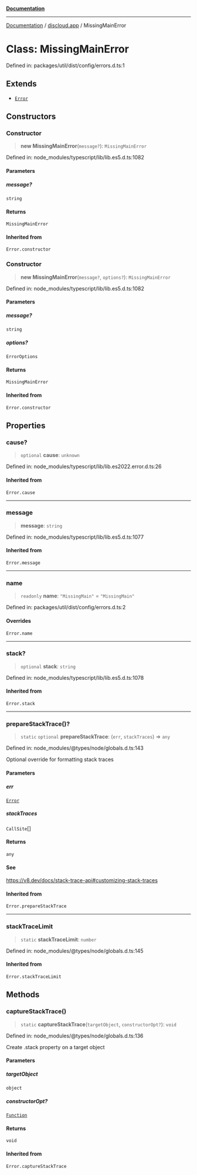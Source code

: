 [**Documentation**](../../README.md)

***

[Documentation](../../packages.md) / [discloud.app](../README.md) / MissingMainError

# Class: MissingMainError

Defined in: packages/util/dist/config/errors.d.ts:1

## Extends

- [`Error`](https://developer.mozilla.org/docs/Web/JavaScript/Reference/Global_Objects/Error)

## Constructors

### Constructor

> **new MissingMainError**(`message?`): `MissingMainError`

Defined in: node\_modules/typescript/lib/lib.es5.d.ts:1082

#### Parameters

##### message?

`string`

#### Returns

`MissingMainError`

#### Inherited from

`Error.constructor`

### Constructor

> **new MissingMainError**(`message?`, `options?`): `MissingMainError`

Defined in: node\_modules/typescript/lib/lib.es5.d.ts:1082

#### Parameters

##### message?

`string`

##### options?

`ErrorOptions`

#### Returns

`MissingMainError`

#### Inherited from

`Error.constructor`

## Properties

### cause?

> `optional` **cause**: `unknown`

Defined in: node\_modules/typescript/lib/lib.es2022.error.d.ts:26

#### Inherited from

`Error.cause`

***

### message

> **message**: `string`

Defined in: node\_modules/typescript/lib/lib.es5.d.ts:1077

#### Inherited from

`Error.message`

***

### name

> `readonly` **name**: `"MissingMain"` = `"MissingMain"`

Defined in: packages/util/dist/config/errors.d.ts:2

#### Overrides

`Error.name`

***

### stack?

> `optional` **stack**: `string`

Defined in: node\_modules/typescript/lib/lib.es5.d.ts:1078

#### Inherited from

`Error.stack`

***

### prepareStackTrace()?

> `static` `optional` **prepareStackTrace**: (`err`, `stackTraces`) => `any`

Defined in: node\_modules/@types/node/globals.d.ts:143

Optional override for formatting stack traces

#### Parameters

##### err

[`Error`](https://developer.mozilla.org/docs/Web/JavaScript/Reference/Global_Objects/Error)

##### stackTraces

`CallSite`[]

#### Returns

`any`

#### See

https://v8.dev/docs/stack-trace-api#customizing-stack-traces

#### Inherited from

`Error.prepareStackTrace`

***

### stackTraceLimit

> `static` **stackTraceLimit**: `number`

Defined in: node\_modules/@types/node/globals.d.ts:145

#### Inherited from

`Error.stackTraceLimit`

## Methods

### captureStackTrace()

> `static` **captureStackTrace**(`targetObject`, `constructorOpt?`): `void`

Defined in: node\_modules/@types/node/globals.d.ts:136

Create .stack property on a target object

#### Parameters

##### targetObject

`object`

##### constructorOpt?

[`Function`](https://developer.mozilla.org/docs/Web/JavaScript/Reference/Global_Objects/Function)

#### Returns

`void`

#### Inherited from

`Error.captureStackTrace`
